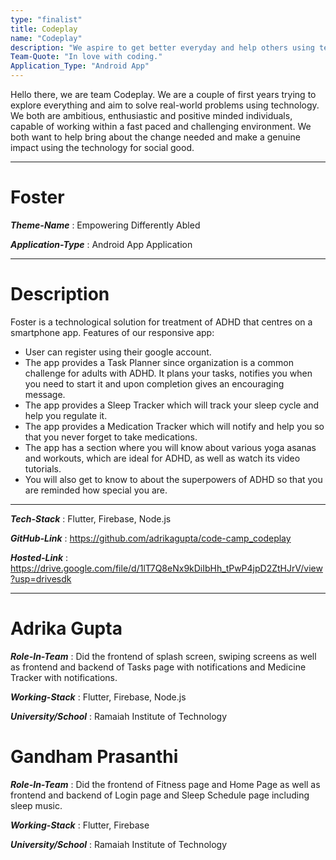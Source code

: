 ```yaml
---
type: "finalist"                   
title: Codeplay
name: "Codeplay"
description: "We aspire to get better everyday and help others using technology as much as possible."
Team-Quote: "In love with coding."
Application_Type: "Android App"
---
```


Hello there, we are team Codeplay. We are a couple of first years trying to explore everything and aim to solve real-world problems using technology. We both are ambitious, enthusiastic and positive minded individuals, capable of working within a fast paced and challenging environment. We both want to help bring about the change needed and make a genuine impact using the technology for social good. 

---

# Foster

_**Theme-Name**_ : Empowering Differently Abled 

_**Application-Type**_ : Android App Application 

---

# Description

Foster is a technological solution for treatment of ADHD that centres on a smartphone app. 
Features of our responsive app:
- User can register using their google account.
- The app provides a Task Planner since organization is a common challenge for adults with ADHD. It plans your tasks, notifies you when you need to start   it and upon completion gives an encouraging message. 
- The app provides a Sleep Tracker which will track your sleep cycle and help you regulate it.
- The app provides a Medication Tracker which will notify and help you so that you never forget to take medications.
- The app has a section where you will know about various yoga asanas and workouts, which are ideal for ADHD, as well as watch its video tutorials.
- You will also get to know to about the superpowers of ADHD so that you are reminded how special you are.

---

_**Tech-Stack**_  : Flutter, Firebase, Node.js

_**GitHub-Link**_ : https://github.com/adrikagupta/code-camp_codeplay  

_**Hosted-Link**_ : https://drive.google.com/file/d/1lT7Q8eNx9kDiIbHh_tPwP4jpD2ZtHJrV/view?usp=drivesdk  


---


# Adrika Gupta

_**Role-In-Team**_  : Did the frontend of splash screen, swiping screens as well as frontend and backend of Tasks page with notifications and Medicine Tracker with notifications.

_**Working-Stack**_ : Flutter, Firebase, Node.js

_**University/School**_ : Ramaiah Institute of Technology


# Gandham Prasanthi

_**Role-In-Team**_  : Did the frontend of Fitness page and Home Page as well as frontend and backend of Login page and Sleep Schedule page including sleep music.  

_**Working-Stack**_ : Flutter, Firebase

_**University/School**_ : Ramaiah Institute of Technology

